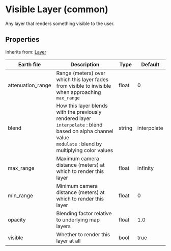 # Visible Layer (common)

Any layer that renders something visible to the user.

## Properties

Inherits from: [Layer](Layer.md)

| Earth file        | Description                                                  | Type   | Default     |
| ----------------- | ------------------------------------------------------------ | ------ | ----------- |
| attenuation_range | Range (meters) over which this layer fades from visible to invisible when approaching `max_range` | float  | 0           |
| blend             | How this layer blends with the previously rendered layer<br />`interpolate` : blend based on alpha channel value<br />`modulate` : blend by multiplying color values | string | interpolate |
| max_range         | Maximum camera distance (meters) at which to render this layer | float  | infinity    |
| min_range         | Minimum camera distance (meters) at which to render this layer | float  | 0           |
| opacity           | Blending factor relative to underlying map layers            | float  | 1.0         |
| visible           | Whether to render this layer at all                          | bool   | true        |